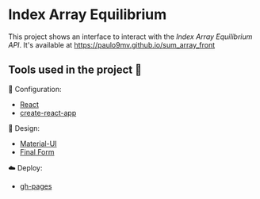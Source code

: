 # Index Array Equilibrium

This project shows an interface to interact with the _Index Array Equilibrium API_. It's available at https://paulo9mv.github.io/sum_array_front

## Tools used in the project :paperclip:
:wrench: Configuration:
- [React](https://reactjs.org/)
- [create-react-app](https://create-react-app.dev/)


:art: Design:
- [Material-UI](https://material-ui.com/pt/)
- [Final Form](https://final-form.org/react)


:cloud: Deploy:
- [gh-pages](https://github.com/tschaub/gh-pages)
